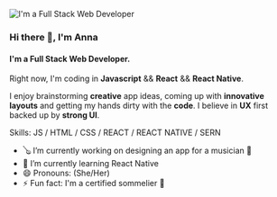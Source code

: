![I'm a Full Stack Web Developer](https://res.cloudinary.com/octavian2111/image/upload/v1623703159/Screenshot_2021-06-14_at_22.39.07_jrrprx.png)
### Hi there 👋, I'm **Anna**
#### I'm a Full Stack Web Developer.


Right now, I'm coding in **Javascript** && **React** && **React Native**.

I enjoy brainstorming **creative** app ideas, coming up with **innovative layouts** and getting my hands dirty with the **code**.
I believe in **UX** first backed up by **strong UI**.

Skills:   JS / HTML / CSS / REACT / REACT NATIVE / SERN 

- 🪕 I’m currently working on designing an app for a musician 🤘
- 🌱 I’m currently learning React Native 
- 😄 Pronouns: (She/Her) 
- ⚡ Fun fact: I'm a certified sommelier 🍷 




